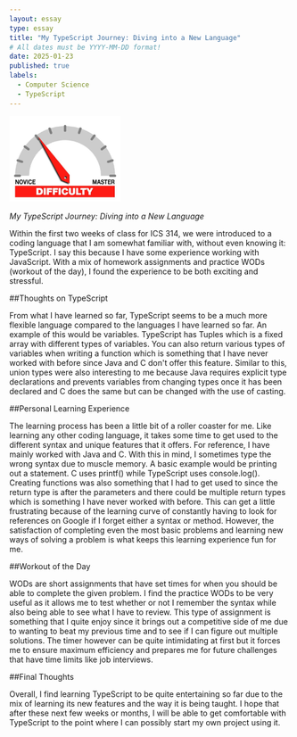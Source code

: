 ```yaml
---
layout: essay
type: essay
title: "My TypeScript Journey: Diving into a New Language"
# All dates must be YYYY-MM-DD format!
date: 2025-01-23
published: true
labels:
  - Computer Science
  - TypeScript
---
```


<img width="200px" class="rounded float-start pe-4" src="../img/difficulty/degree_difficulty.jpg">

*My TypeScript Journey: Diving into a New Language*

Within the first two weeks of class for ICS 314, we were introduced to a coding language that I am somewhat familiar with, without even knowing it: TypeScript. I say this because I have some experience working with JavaScript. With a mix of homework assignments and practice WODs (workout of the day), I found the experience to be both exciting and stressful. 

##Thoughts on TypeScript

From what I have learned so far, TypeScript seems to be a much more flexible language compared to the languages I have learned so far. An example of this would be variables. TypeScript has Tuples which is a fixed array with different types of variables. You can also return various types of variables when writing a function which is something that I have never worked with before since Java and C don't offer this feature. Similar to this, union types were also interesting to me because Java requires explicit type declarations and prevents variables from changing types once it has been declared and C does the same but can be changed with the use of casting. 

##Personal Learning Experience 

The learning process has been a little bit of a roller coaster for me. Like learning any other coding language, it takes some time to get used to the different syntax and unique features that it offers. For reference, I have mainly worked with Java and C. With this in mind, I sometimes type the wrong syntax due to muscle memory. A basic example would be printing out a statement. C uses printf() while TypeScript uses console.log(). Creating functions was also something that I had to get used to since the return type is after the parameters and there could be multiple return types which is something I have never worked with before. This can get a little frustrating because of the learning curve of constantly having to look for references on Google if I forget either a syntax or method. However, the satisfaction of completing even the most basic problems and learning new ways of solving a problem is what keeps this learning experience fun for me. 

##Workout of the Day 

WODs are short assignments that have set times for when you should be able to complete the given problem. I find the practice WODs to be very useful as it allows me to test whether or not I remember the syntax while also being able to see what I have to review. This type of assignment is something that I quite enjoy since it brings out a competitive side of me due to wanting to beat my previous time and to see if I can figure out multiple solutions. The timer however can be quite intimidating at first but it forces me to ensure maximum efficiency and prepares me for future challenges that have time limits like job interviews. 

##Final Thoughts

Overall, I find learning TypeScript to be quite entertaining so far due to the mix of learning its new features and the way it is being taught. I hope that after these next few weeks or months, I will be able to get comfortable with TypeScript to the point where I can possibly start my own project using it. 
